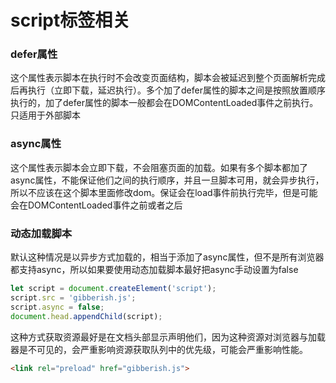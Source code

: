 # script标签相关
### defer属性
这个属性表示脚本在执行时不会改变页面结构，脚本会被延迟到整个页面解析完成后再执行（立即下载，延迟执行）。多个加了defer属性的脚本之间是按照放置顺序执行的，加了defer属性的脚本一般都会在DOMContentLoaded事件之前执行。只适用于外部脚本
### async属性
这个属性表示脚本会立即下载，不会阻塞页面的加载。如果有多个脚本都加了async属性，不能保证他们之间的执行顺序，并且一旦脚本可用，就会异步执行，所以不应该在这个脚本里面修改dom。保证会在load事件前执行完毕，但是可能会在DOMContentLoaded事件之前或者之后
### 动态加载脚本
默认这种情况是以异步方式加载的，相当于添加了async属性，但不是所有浏览器都支持async，所以如果要使用动态加载脚本最好把async手动设置为false
```javascript
let script = document.createElement('script');
script.src = 'gibberish.js';
script.async = false;
document.head.appendChild(script);
```
这种方式获取资源最好是在文档头部显示声明他们，因为这种资源对浏览器与加载器是不可见的，会严重影响资源获取队列中的优先级，可能会严重影响性能。
```html
<link rel="preload" href="gibberish.js">
```
